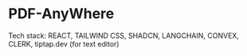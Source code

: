 # PDF-AnyWhere

Tech stack: REACT, TAILWIND CSS, SHADCN, LANGCHAIN, CONVEX, CLERK, tiptap.dev (for text editor)
